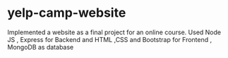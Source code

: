 # yelp-camp-website
Implemented a website as a final project for an online course. Used Node JS , Express for Backend and HTML ,CSS and Bootstrap for Frontend , MongoDB as database
